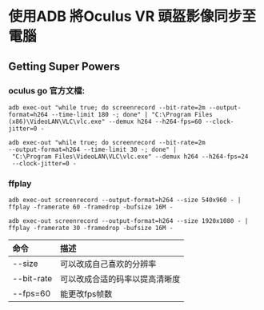 # 使用ADB 將Oculus VR 頭盔影像同步至電腦

## Getting Super Powers

### oculus go 官方文檔:

```
adb exec-out "while true; do screenrecord --bit-rate=2m --output-format=h264 --time-limit 180 -; done" | "C:\Program Files (x86)\VideoLAN\VLC\vlc.exe" --demux h264 --h264-fps=60 --clock-jitter=0 -
```



```
adb exec-out "while true; do screenrecord --bit-rate=2m 
--output-format=h264 --time-limit 30 -; done" |
 "C:\Program Files\VideoLAN\VLC\vlc.exe" --demux h264 --h264-fps=24 
 --clock-jitter=0 -
```

### ffplay

```text
adb exec-out screenrecord --output-format=h264 --size 540x960 - | ffplay -framerate 60 -framedrop -bufsize 16M -
```

```text
adb exec-out screenrecord --output-format=h264 --size 1920x1080 - | ffplay -framerate 30 -framedrop -bufsize 16M -
```

| 命令 | 描述 |
| :--- | :--- |
| --size | 可以改成自己喜欢的分辨率 |
| --bit-rate | 可以改成合适的码率以提高清晰度 |
| --fps=60 | 能更改fps帧数 |

